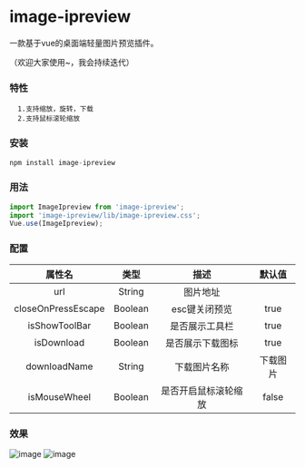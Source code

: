 # image-ipreview
一款基于vue的桌面端轻量图片预览插件。

（欢迎大家使用~，我会持续迭代）

### 特性
      1.支持缩放，旋转，下载
      2.支持鼠标滚轮缩放
### 安装
```javascript
npm install image-ipreview 
```
### 用法
```javascript
import ImageIpreview from 'image-ipreview';
import 'image-ipreview/lib/image-ipreview.css';
Vue.use(ImageIpreview);

```
### 配置

|       属性名       |  类型   |     描述      | 默认值 |
| :----------------: | :-----: | :-----------: | :----: |
|        url         | String  |   图片地址    |        |
| closeOnPressEscape | Boolean | esc键关闭预览 |  true  |
|   isShowToolBar    | Boolean |  是否展示工具栏   |  true  |
|   isDownload    | Boolean |  是否展示下载图标   |  true  |
|   downloadName    | String |  下载图片名称   |  下载图片  |
|   isMouseWheel    | Boolean |  是否开启鼠标滚轮缩放   |  false  |

### 效果

![image](https://gitee.com/weban/vue-plug-in/raw/master/examples/assets/44.jpg)
![image](https://gitee.com/weban/vue-plug-in/raw/master/examples/assets/1314.png)


